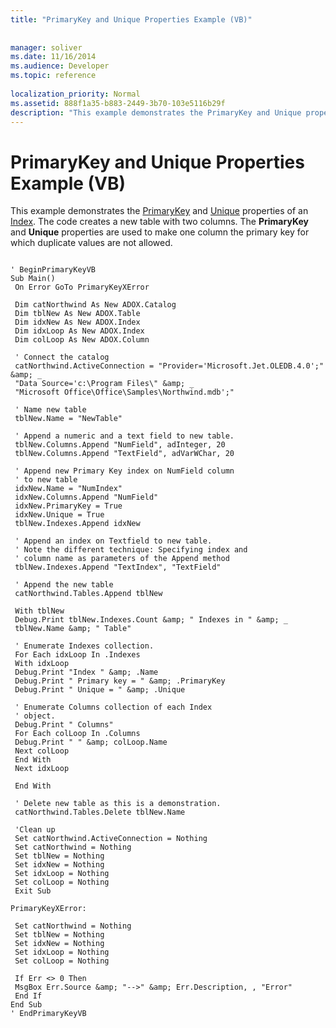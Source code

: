 ```yaml
---
title: "PrimaryKey and Unique Properties Example (VB)"
 
 
manager: soliver
ms.date: 11/16/2014
ms.audience: Developer
ms.topic: reference
  
localization_priority: Normal
ms.assetid: 888f1a35-b883-2449-3b70-103e5116b29f
description: "This example demonstrates the PrimaryKey and Unique properties of an Index. The code creates a new table with two columns. The PrimaryKey and Unique properties are used to make one column the primary key for which duplicate values are not allowed."
---
```


# PrimaryKey and Unique Properties Example (VB)

This example demonstrates the [PrimaryKey](primarykey-property-adox.md) and [Unique](unique-property-adox.md) properties of an [Index](index-object-adox.md). The code creates a new table with two columns. The **PrimaryKey** and **Unique** properties are used to make one column the primary key for which duplicate values are not allowed. 
  
```
 
' BeginPrimaryKeyVB 
Sub Main() 
 On Error GoTo PrimaryKeyXError 
 
 Dim catNorthwind As New ADOX.Catalog 
 Dim tblNew As New ADOX.Table 
 Dim idxNew As New ADOX.Index 
 Dim idxLoop As New ADOX.Index 
 Dim colLoop As New ADOX.Column 
 
 ' Connect the catalog 
 catNorthwind.ActiveConnection = "Provider='Microsoft.Jet.OLEDB.4.0';" &amp; _ 
 "Data Source='c:\Program Files\" &amp; _ 
 "Microsoft Office\Office\Samples\Northwind.mdb';" 
 
 ' Name new table 
 tblNew.Name = "NewTable" 
 
 ' Append a numeric and a text field to new table. 
 tblNew.Columns.Append "NumField", adInteger, 20 
 tblNew.Columns.Append "TextField", adVarWChar, 20 
 
 ' Append new Primary Key index on NumField column 
 ' to new table 
 idxNew.Name = "NumIndex" 
 idxNew.Columns.Append "NumField" 
 idxNew.PrimaryKey = True 
 idxNew.Unique = True 
 tblNew.Indexes.Append idxNew 
 
 ' Append an index on Textfield to new table. 
 ' Note the different technique: Specifying index and 
 ' column name as parameters of the Append method 
 tblNew.Indexes.Append "TextIndex", "TextField" 
 
 ' Append the new table 
 catNorthwind.Tables.Append tblNew 
 
 With tblNew 
 Debug.Print tblNew.Indexes.Count &amp; " Indexes in " &amp; _ 
 tblNew.Name &amp; " Table" 
 
 ' Enumerate Indexes collection. 
 For Each idxLoop In .Indexes 
 With idxLoop 
 Debug.Print "Index " &amp; .Name 
 Debug.Print " Primary key = " &amp; .PrimaryKey 
 Debug.Print " Unique = " &amp; .Unique 
 
 ' Enumerate Columns collection of each Index 
 ' object. 
 Debug.Print " Columns" 
 For Each colLoop In .Columns 
 Debug.Print " " &amp; colLoop.Name 
 Next colLoop 
 End With 
 Next idxLoop 
 
 End With 
 
 ' Delete new table as this is a demonstration. 
 catNorthwind.Tables.Delete tblNew.Name 
 
 'Clean up 
 Set catNorthwind.ActiveConnection = Nothing 
 Set catNorthwind = Nothing 
 Set tblNew = Nothing 
 Set idxNew = Nothing 
 Set idxLoop = Nothing 
 Set colLoop = Nothing 
 Exit Sub 
 
PrimaryKeyXError: 
 
 Set catNorthwind = Nothing 
 Set tblNew = Nothing 
 Set idxNew = Nothing 
 Set idxLoop = Nothing 
 Set colLoop = Nothing 
 
 If Err <> 0 Then 
 MsgBox Err.Source &amp; "-->" &amp; Err.Description, , "Error" 
 End If 
End Sub 
' EndPrimaryKeyVB 

```


